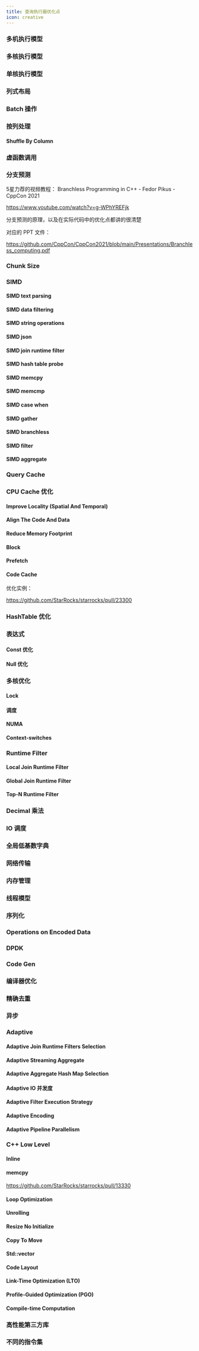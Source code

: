 ```yaml
---
title: 查询执行器优化点
icon: creative
---
```

### 多机执行模型

### 多核执行模型

### 单核执行模型

### 列式布局

### Batch 操作

### 按列处理

#### Shuffle By Column

### 虚函数调用

### 分支预测

5星力荐的视频教程： Branchless Programming in C++ - Fedor Pikus - CppCon 2021

<https://www.youtube.com/watch?v=g-WPhYREFjk>

分支预测的原理，以及在实际代码中的优化点都讲的很清楚

对应的 PPT 文件：

<https://github.com/CppCon/CppCon2021/blob/main/Presentations/Branchless_computing.pdf>

### Chunk Size

### SIMD

#### SIMD text parsing

#### SIMD data filtering

#### SIMD string operations

#### SIMD json

#### SIMD join runtime filter

#### SIMD hash table probe

#### SIMD memcpy

#### SIMD memcmp

#### SIMD case when

#### SIMD gather

#### SIMD branchless

#### SIMD filter

#### SIMD aggregate

### Query Cache

### CPU Cache 优化

#### Improve Locality (Spatial And Temporal)

#### Align The Code And Data

#### Reduce Memory Footprint

#### Block

#### Prefetch

#### Code Cache

优化实例：

<https://github.com/StarRocks/starrocks/pull/23300>

### HashTable 优化

### 表达式

#### Const 优化

#### Null 优化


### 多核优化

#### Lock

#### 调度

#### NUMA

#### Context-switches

### Runtime Filter

#### Local Join Runtime Filter

#### Global Join Runtime Filter

#### Top-N Runtime Filter

### Decimal 乘法

### IO 调度

### 全局低基数字典

### 网络传输

### 内存管理

### 线程模型

### 序列化

### Operations on Encoded Data

### DPDK

### Code Gen

### 编译器优化

### 精确去重

### 异步

### Adaptive

#### Adaptive Join Runtime Filters Selection

#### Adaptive Streaming Aggregate

#### Adaptive Aggregate Hash Map Selection

#### Adaptive IO 并发度

#### Adaptive Filter Execution Strategy

#### Adaptive Encoding

#### Adaptive Pipeline Parallelism

### C++ Low Level

#### Inline

#### memcpy

<https://github.com/StarRocks/starrocks/pull/13330>


#### Loop Optimization

#### Unrolling

#### Resize No Initialize

#### Copy To Move

#### Std::vector

#### Code Layout

#### Link-Time Optimization (LTO)

#### Profile-Guided Optimization (PGO)

#### Compile-time Computation

### 高性能第三方库

### 不同的指令集


